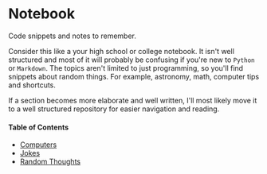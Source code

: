 # Notebook
Code snippets and notes to remember.

Consider this like a your high school or college notebook. It isn't well structured and most of it will probably be confusing if you're new to <code>Python</code> or <code>Markdown</code>. The topics aren't limited to just programming, so you'll find snippets about random things. For example, astronomy, math, computer tips and shortcuts. 

If a section becomes more elaborate and well written, I'll most likely move it to a well structured repository for easier navigation and reading.

#### Table of Contents

* [Computers](../main/computers/README.md)
* [Jokes](../main/jokes/README.md)
* [Random Thoughts](../main/random-thoughts/main.txt)
